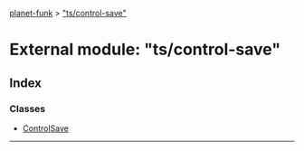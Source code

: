 [planet-funk](../README.md) > ["ts/control-save"](../modules/_ts_control_save_.md)

# External module: "ts/control-save"

## Index

### Classes

* [ControlSave](../classes/_ts_control_save_.controlsave.md)

---

